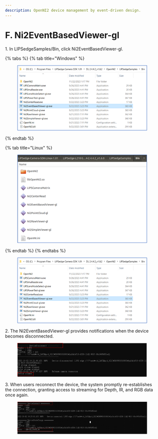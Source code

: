 ```yaml
---
description: OpenNI2 device management by event-driven design.
---
```


# F. Ni2EventBasedViewer-gl

1\. In LIPSedgeSamples/Bin, click Ni2EventBasedViewer-gl.

{% tabs %}
{% tab title="Windows" %}
<figure><img src="../../.gitbook/assets/image (6).png" alt=""><figcaption></figcaption></figure>
{% endtab %}

{% tab title="Linux" %}
<figure><img src="../../.gitbook/assets/image (7).png" alt=""><figcaption></figcaption></figure>
{% endtab %}
{% endtabs %}

<figure><img src="../../.gitbook/assets/global_camera/sample_codes/image (7).png" alt=""><figcaption></figcaption></figure>

2\. The Ni2EventBasedViewer-gl provides notifications when the device becomes disconnected.

<figure><img src="../../.gitbook/assets/global_camera/sample_codes/image (8).png" alt=""><figcaption></figcaption></figure>

3\. When users reconnect the device, the system promptly re-establishes the connection, granting access to streaming for Depth, IR, and RGB data once again.

<figure><img src="../../.gitbook/assets/global_camera/sample_codes/image (9).png" alt=""><figcaption></figcaption></figure>
